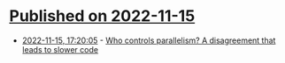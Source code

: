 # [Published on 2022-11-15](index.md)

* [2022-11-15, 17:20:05](https://lobste.rs/s/n6jdsz/who_controls_parallelism_disagreement) - [Who controls parallelism? A disagreement that leads to slower code](https://pythonspeed.com/articles/concurrency-control/)
